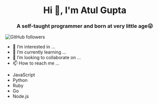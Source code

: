 <h1 align="center">Hi 👋, I'm Atul Gupta</h1>
<h3 align="center">A self-taught programmer and born at very little age😜</h3>

![GitHub followers](https://img.shields.io/github/followers/atul4a2l?logo=GitHub&style=for-the-badge)

- 👀 I’m interested in ...
- 🌱 I’m currently learning ...
- 💞️ I’m looking to collaborate on ...
- 📫 How to reach me ...

<ul>
    <li>JavaScript</li>
    <li>Python</li>
    <li>Ruby</li>
    <li>Go</li>
    <li>Node.js</li>
</ul>

<!---
atul4a2l/atul4a2l is a ✨ special ✨ repository because its `README.md` (this file) appears on your GitHub profile.
You can click the Preview link to take a look at your changes.
--->
